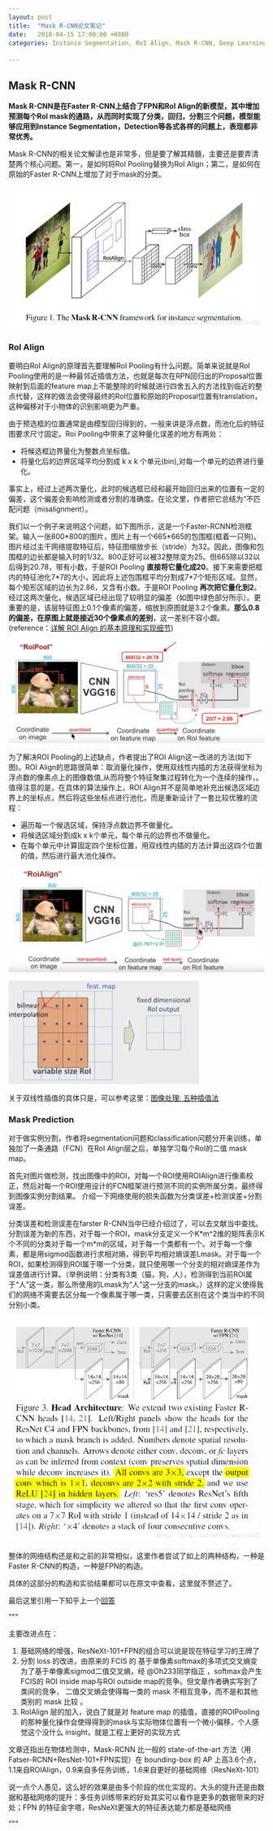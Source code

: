 ```yaml
---
layout: post
title:  "Mask R-CNN论文笔记"
date:   2018-04-15 17:00:00 +0800
categories: Instance Segmentation, RoI Align, Mask R-CNN, Deep Learning

---
```


## Mask R-CNN

**Mask R-CNN是在Faster R-CNN上结合了FPN和RoI Align的新模型，其中增加预测每个RoI mask的通路，从而同时实现了分类，回归，分割三个问题，模型能够应用到Instance Segmentation，Detection等各式各样的问题上，表现都非常优秀。**

Mask R-CNN的相关论文解读也是非常多，但是要了解其精髓，主要还是要弄清楚两个核心问题。第一，是如何将RoI Pooling替换为RoI Align；第二，是如何在原始的Faster R-CNN上增加了对于mask的分类。

![](/images/Mask_RCNN_network.png)

### RoI Align

要明白RoI Align的原理首先要理解RoI Pooling有什么问题。简单来说就是RoI Pooling使用的是一种最邻近插值方法，也就是每次在RPN回归出的Proposal位置映射到后面的feature map上不能整除的时候就进行四舍五入的方法找到临近的整点代替，这样的做法会使得最终的RoI位置和原始的Proposal位置有translation，这种偏移对于小物体的识别影响更为严重。

由于预选框的位置通常是由模型回归得到的，一般来讲是浮点数，而池化后的特征图要求尺寸固定。Roi Pooling中带来了这种量化误差的地方有两处：

- 将候选框边界量化为整数点坐标值。
- 将量化后的边界区域平均分割成 k x k 个单元(bin),对每一个单元的边界进行量化。

事实上，经过上述两次量化，此时的候选框已经和最开始回归出来的位置有一定的偏差，这个偏差会影响检测或者分割的准确度。在论文里，作者把它总结为“不匹配问题（misalignment）。

我们以一个例子来说明这个问题，如下图所示，这是一个Faster-RCNN检测框架。输入一张800\*800的图片，图片上有一个665\*665的包围框(框着一只狗)。图片经过主干网络提取特征后，特征图缩放步长（stride）为32。因此，图像和包围框的边长都是输入时的1/32。800正好可以被32整除变为25。但665除以32以后得到20.78，带有小数，于是ROI Pooling **直接将它量化成20**。接下来需要把框内的特征池化7\*7的大小，因此将上述包围框平均分割成7\*7个矩形区域。显然，每个矩形区域的边长为2.86，又含有小数。于是ROI Pooling **再次把它量化到2**。经过这两次量化，候选区域已经出现了较明显的偏差（如图中绿色部分所示）。更重要的是，该层特征图上0.1个像素的偏差，缩放到原图就是3.2个像素。**那么0.8的偏差，在原图上就是接近30个像素点的差别**，这一差别不容小觑。(reference：[详解 ROI Align 的基本原理和实现细节](http://blog.leanote.com/post/afanti.deng@gmail.com/b5f4f526490b))

![](/images/Mask_RCNN_RoIPooling.png)

为了解决ROI Pooling的上述缺点，作者提出了ROI Align这一改进的方法(如下图)。ROI Align的思路很简单：取消量化操作，使用双线性内插的方法获得坐标为浮点数的像素点上的图像数值,从而将整个特征聚集过程转化为一个连续的操作，。值得注意的是，在具体的算法操作上，ROI Align并不是简单地补充出候选区域边界上的坐标点，然后将这些坐标点进行池化，而是重新设计了一套比较优雅的流程：

- 遍历每一个候选区域，保持浮点数边界不做量化。
- 将候选区域分割成k x k个单元，每个单元的边界也不做量化。
- 在每个单元中计算固定四个坐标位置，用双线性内插的方法计算出这四个位置的值，然后进行最大池化操作。

![](/images/Mask_RCNN_ROIAlign.png)

![](/images/Mask_RCNN_bilinear_interpolation.png)

关于双线性插值的具体只是，可以参考这里：[图像处理: 五种插值法](https://blog.csdn.net/jningwei/article/details/78822026)

### Mask Prediction

对于做实例分割，作者将segmentation问题和classification问题分开来训练，单独加了一条通路（FCN）在RoI Align层之后，单独学习每个RoI的二值 mask map。

首先对图片做检测，找出图像中的ROI，对每一个ROI使用ROIAlign进行像素校正，然后对每一个ROI使用设计的FCN框架进行预测不同的实例所属分类，最终得到图像实例分割结果。 介绍一下网络使用的损失函数为分类误差+检测误差+分割误差。

分类误差和检测误差在farster R-CNN当中已经介绍过了，可以去文献当中查找。分割误差为新的东西，对于每一个ROI，mask分支定义一个K\*m^2维的矩阵表示K个不同的分类对于每一个m\*m的区域，对于每一个类都有一个。对于每一个像素，都是用sigmod函数进行求相对熵，得到平均相对熵误差Lmask。对于每一个ROI，如果检测得到ROI属于哪一个分类，就只使用哪一个分支的相对熵误差作为误差值进行计算。（举例说明：分类有3类（猫，狗，人），检测得到当前ROI属于“人”这一类，那么所使用的Lmask为“人”这一分支的mask。）这样的定义使得我们的网络不需要去区分每一个像素属于哪一类，只需要去区别在这个类当中的不同分别小类。

![](/images/Mask_RCNN_head_architecture.png)

整体的网络结构还是和之前的非常相似，这里作者尝试了如上的两种结构，一种是Faster R-CNN的构造，一种是FPN的构造。

具体的这部分的构造和实验结果都可以在原文中查看，这里就不赘述了。

最后这里引用一下知乎上一个[回答](https://www.zhihu.com/question/57403701/answer/153012764)

"""

主要改进点在：

1. 基础网络的增强，ResNeXt-101+FPN的组合可以说是现在特征学习的王牌了
2. 分割 loss 的改进，由原来的 FCIS 的 基于单像素softmax的多项式交叉熵变为了基于单像素sigmod二值交叉熵，经 @Oh233同学指正 ，softmax会产生FCIS的 ROI inside map与ROI outside map的竞争。但文章作者确实写到了类间的竞争， 二值交叉熵会使得每一类的 mask 不相互竞争，而不是和其他类别的 mask 比较 。
3. RoIAlign 层的加入，说白了就是对 feature map 的插值，直接的ROIPooling的那种量化操作会使得得到的mask与实际物体位置有一个微小偏移，个人感觉这个没什么 insight，就是工程上更好的实现方式

文章还指出在物体检测中，Mask-RCNN 比一般的 state-of-the-art 方法（用Fatser-RCNN+ResNet-101+FPN实现）在 bounding-box 的 AP 上高3.6个点，1.1来自ROIAlign，0.9来自多任务训练，1.6来自更好的基础网络（ResNeXt-101）

说一点个人愚见，这么好的效果是由多个阶段的优化实现的，大头的提升还是由数据和基础网络的提升：多任务训练带来的好处其实可以看作是更多的数据带来的好处；FPN 的特征金字塔，ResNeXt更强大的特征表达能力都是基础网络

"""